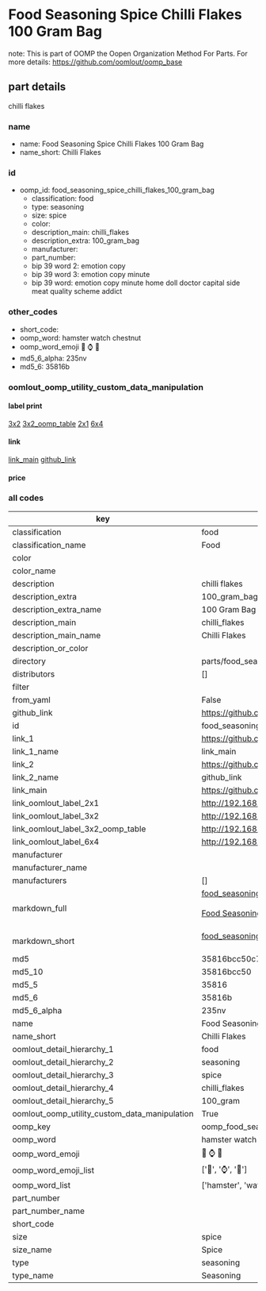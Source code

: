 # Food Seasoning Spice Chilli Flakes 100 Gram Bag  

note: This is part of OOMP the Oopen Organization Method For Parts. For more details: https://github.com/oomlout/oomp_base

##  part details



chilli flakes

### name
* name: Food Seasoning Spice Chilli Flakes 100 Gram Bag
* name_short: Chilli Flakes
### id
* oomp_id: food_seasoning_spice_chilli_flakes_100_gram_bag
  * classification: food
  * type: seasoning
  * size: spice
  * color: 
  * description_main: chilli_flakes
  * description_extra: 100_gram_bag
  * manufacturer: 
  * part_number: 
  * bip 39 word 2: emotion copy
  * bip 39 word 3: emotion copy minute
  * bip 39 word: emotion copy minute home doll doctor capital side meat quality scheme addict

### other_codes
* short_code: 
* oomp_word: hamster watch chestnut
* oomp_word_emoji :hamster: :watch: :chestnut:
* md5_6_alpha: 235nv
* md5_6: 35816b






### oomlout_oomp_utility_custom_data_manipulation
#### label print
[3x2](http://192.168.1.245:1112/?label=oomp%20235nv)
[3x2_oomp_table](http://192.168.1.107:1112/?label=oomp%20235nv)
[2x1](http://192.168.1.242:1112/?label=oomp%20235nv)
[6x4](http://192.168.1.55:1112/?label=oomp%20235nv)    

#### link

[link_main](https://github.com/oomlout/oomlout_oomp_current_version_messy/tree/main/parts/food_seasoning_spice_chilli_flakes_100_gram_bag) [github_link](https://github.com/oomlout/oomlout_oomp_part_src/tree/main/parts/food_seasoning_spice_chilli_flakes_100_gram_bag)                             

#### price







### all codes 
| key | value |  
| --- | --- |  
| classification | food |  
| classification_name | Food |  
| color |  |  
| color_name |  |  
| description | chilli flakes |  
| description_extra | 100_gram_bag |  
| description_extra_name | 100 Gram Bag |  
| description_main | chilli_flakes |  
| description_main_name | Chilli Flakes |  
| description_or_color |   |  
| directory | parts/food_seasoning_spice_chilli_flakes_100_gram_bag |  
| distributors | [] |  
| filter |  |  
| from_yaml | False |  
| github_link | https://github.com/oomlout/oomlout_oomp_part_src/tree/main/parts/food_seasoning_spice_chilli_flakes_100_gram_bag |  
| id | food_seasoning_spice_chilli_flakes_100_gram_bag |  
| link_1 | https://github.com/oomlout/oomlout_oomp_current_version_messy/tree/main/parts/food_seasoning_spice_chilli_flakes_100_gram_bag |  
| link_1_name | link_main |  
| link_2 | https://github.com/oomlout/oomlout_oomp_part_src/tree/main/parts/food_seasoning_spice_chilli_flakes_100_gram_bag |  
| link_2_name | github_link |  
| link_main | https://github.com/oomlout/oomlout_oomp_current_version_messy/tree/main/parts/food_seasoning_spice_chilli_flakes_100_gram_bag |  
| link_oomlout_label_2x1 | http://192.168.1.242:1112/?label=oomp%20235nv |  
| link_oomlout_label_3x2 | http://192.168.1.245:1112/?label=oomp%20235nv |  
| link_oomlout_label_3x2_oomp_table | http://192.168.1.107:1112/?label=oomp%20235nv |  
| link_oomlout_label_6x4 | http://192.168.1.55:1112/?label=oomp%20235nv |  
| manufacturer |  |  
| manufacturer_name |  |  
| manufacturers | [] |  
| markdown_full | [food_seasoning_spice_chilli_flakes_100_gram_bag](https://github.com/oomlout/oomlout_oomp_current_version_messy/tree/main/parts/food_seasoning_spice_chilli_flakes_100_gram_bag)<br>[](https://github.com/oomlout/oomlout_oomp_current_version_messy/tree/main/parts/food_seasoning_spice_chilli_flakes_100_gram_bag)<br>[Food Seasoning Spice Chilli Flakes 100 Gram Bag](https://github.com/oomlout/oomlout_oomp_current_version_messy/tree/main/parts/food_seasoning_spice_chilli_flakes_100_gram_bag)<br><br> |  
| markdown_short | [food_seasoning_spice_chilli_flakes_100_gram_bag](https://github.com/oomlout/oomlout_oomp_current_version_messy/tree/main/parts/food_seasoning_spice_chilli_flakes_100_gram_bag)<br><br> |  
| md5 | 35816bcc50c7e441012056d11a8c0246 |  
| md5_10 | 35816bcc50 |  
| md5_5 | 35816 |  
| md5_6 | 35816b |  
| md5_6_alpha | 235nv |  
| name | Food Seasoning Spice Chilli Flakes 100 Gram Bag |  
| name_short | Chilli Flakes |  
| oomlout_detail_hierarchy_1 | food |  
| oomlout_detail_hierarchy_2 | seasoning |  
| oomlout_detail_hierarchy_3 | spice |  
| oomlout_detail_hierarchy_4 | chilli_flakes |  
| oomlout_detail_hierarchy_5 | 100_gram |  
| oomlout_oomp_utility_custom_data_manipulation | True |  
| oomp_key | oomp_food_seasoning_spice_chilli_flakes_100_gram_bag |  
| oomp_word | hamster watch chestnut |  
| oomp_word_emoji | :hamster: :watch: :chestnut: |  
| oomp_word_emoji_list | [':hamster:', ':watch:', ':chestnut:'] |  
| oomp_word_list | ['hamster', 'watch', 'chestnut'] |  
| part_number |  |  
| part_number_name |  |  
| short_code |  |  
| size | spice |  
| size_name | Spice |  
| type | seasoning |  
| type_name | Seasoning |  

